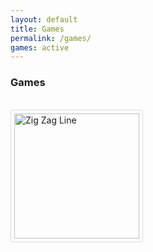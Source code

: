 ```yaml
---
layout: default
title: Games
permalink: /games/
games: active
---
```

<h3><i class="fas fa-gamepad"></i> Games</h3>
<br>
<div>
	<a href="/games/zigzag">
<img src="https://s3-eu-west-1.amazonaws.com/wanted5games-games-live/game-img/7960.png" alt="Zig Zag Line" style="border: 1px solid #ddd;
  border-radius: 4px;
  padding: 5px;
  width: 200px; margin-right:10px;
margin-bottom: 100px;">
</a>
</div>